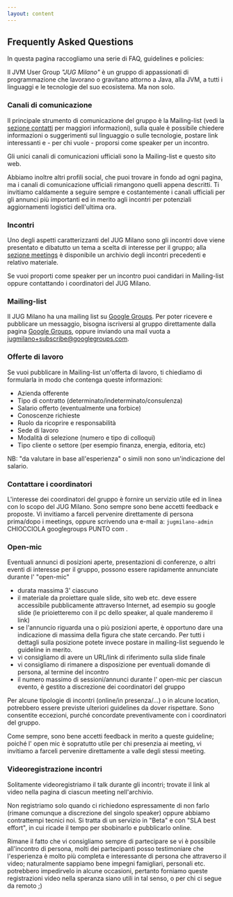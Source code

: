 ```yaml
---
layout: content
---
```


<div id="main" class="inner">
	<section class="clearfix">
		<h2> Frequently Asked Questions </h2>
	</section>
</div>

In questa pagina raccogliamo una serie di FAQ, guidelines e policies:

Il JVM User Group _"JUG Milano"_ è un gruppo di appassionati di programmazione che lavorano o gravitano attorno a Java, alla JVM, a tutti i linguaggi e le tecnologie del suo ecosistema. Ma non solo.

### Canali di comunicazione

Il principale strumento di comunicazione del gruppo è la Mailing-list (vedi la <a href="index#contact">sezione contatti</a> per maggiori informazioni), sulla quale è possibile chiedere informazioni o suggerimenti sul linguaggio o sulle tecnologie, postare link interessanti e - per chi vuole - proporsi come speaker per un incontro.

Gli unici canali di comunicazioni ufficiali sono la Mailing-list e questo sito web.

Abbiamo inoltre altri profili social, che puoi trovare in fondo ad ogni pagina, ma i canali di comunicazione ufficiali rimangono quelli appena descritti. Ti invitiamo caldamente a seguire sempre e costantemente i canali ufficiali per gli annunci più importanti ed in merito agli incontri per potenziali aggiornamenti logistici dell'ultima ora.

### Incontri

Uno degli aspetti caratterizzanti del JUG Milano sono gli incontri dove viene presentato e dibatutto un tema a scelta di interesse per il gruppo; alla <a href="meetings">sezione meetings</a> è disponibile un archivio degli incontri precedenti e relativo materiale.

Se vuoi proporti come speaker per un incontro puoi candidari in Mailing-list oppure contattando i coordinatori del JUG Milano.

### Mailing-list

Il JUG Milano ha una mailing list su <a href="https://groups.google.com/forum/#!forum/jugmilano" target="_blank">Google Groups</a>. Per poter ricevere e pubblicare un messaggio, bisogna iscriversi al gruppo direttamente dalla pagina <a href="https://groups.google.com/forum/#!forum/jugmilano" target="_blank">Google Groups</a>, oppure inviando una mail vuota a <a href="mailto:jugmilano+subscribe@googlegroups.com">jugmilano+subscribe@googlegroups.com</a>.

### Offerte di lavoro

Se vuoi pubblicare in Mailing-list un'offerta di lavoro, ti chiediamo di formularla in modo che contenga queste informazioni:

- Azienda offerente
- Tipo di contratto (determinato/indeterminato/consulenza)
- Salario offerto (eventualmente una forbice)
- Conoscenze richieste
- Ruolo da ricoprire e responsabilità
- Sede di lavoro
- Modalità di selezione (numero e tipo di colloqui)
- Tipo cliente o settore (per esempio finanza, energia, editoria, etc)

NB: "da valutare in base all'esperienza" o simili non sono un'indicazione del salario.

### Contattare i coordinatori

L'interesse dei coordinatori del gruppo è fornire un servizio utile ed in linea con lo scopo del JUG Milano. Sono sempre sono bene accetti feedback e proposte. Vi invitiamo a farceli pervenire direttamente di persona prima/dopo i meetings, oppure scrivendo una e-mail a: `jugmilano-admin` CHIOCCIOLA googlegroups PUNTO com .

### Open-mic

Eventuali annunci di posizioni aperte, presentazioni di conferenze, o altri eventi di interesse per il gruppo, possono essere rapidamente annunciate durante l' "open-mic"

- durata massima 3' ciascuno
- il materiale da proiettare quale slide, sito web etc. deve essere accessibile pubblicamente attraverso Internet, ad esempio su google slide (le prioietteremo con il pc dello speaker, al quale manderemo il link)
- se l'annuncio riguarda una o più posizioni aperte, è opportuno dare una indicazione di massima della figura che state cercando. Per tutti i dettagli sulla posizione potete invece postare in mailing-list seguendo le guideline in merito.
- vi consigliamo di avere un URL/link di riferimento sulla slide finale
- vi consigliamo di rimanere a disposizione per eventuali domande di persona, al termine del incontro
- il numero massimo di sessioni/annunci durante l' open-mic per ciascun evento, è gestito a discrezione dei coordinatori del gruppo

Per alcune tipologie di incontri (online/in presenza/...) o in alcune location, potrebbero essere previste ulteriori guidelines da dover rispettare.
Sono consentite eccezioni, purché concordate preventivamente con i coordinatori del gruppo.

Come sempre, sono bene accetti feedback in merito a queste guideline; poiché l' open mic è sopratutto utile per chi presenzia ai meeting, vi invitiamo a farceli pervenire direttamente a valle degli stessi meeting.

### Videoregistrazione incontri

Solitamente videoregistriamo il talk durante gli incontri; trovate il link al video	nella pagina di ciascun meeting nell'archivio.

Non registriamo solo quando ci richiedono espressamente di non farlo (rimane comunque a discrezione del singolo speaker) oppure abbiamo contrattempi tecnici noi. Si tratta di un servizio in "Beta" e con "SLA best effort", in cui ricade il tempo per sbobinarlo e pubblicarlo online.

Rimane il fatto che vi consigliamo sempre di partecipare se vi è possibile all'incontro di persona, molti dei partecipanti posso testimoniare che l'esperienza è molto più completa e interessante di persona che attraverso il video; naturalmente sappiamo bene impegni famigliari, personali etc. potrebbero impedirvelo in alcune occasioni, pertanto forniamo queste registrazioni video nella speranza siano utili in tal senso, o per chi ci segue da remoto ;)
